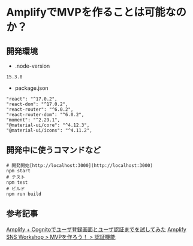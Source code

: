 # AmplifyでMVPを作ることは可能なのか？

## 開発環境

- .node-version

```
15.3.0
```

- package.json

```
"react": "^17.0.2",
"react-dom": "^17.0.2",
"react-router": "^6.0.2",
"react-router-dom": "^6.0.2",
"moment": "^2.29.1",
"@material-ui/core": "^4.12.3",
"@material-ui/icons": "^4.11.2",
```

## 開発中に使うコマンドなど

```shell
# 開発開始[http://localhost:3000](http://localhost:3000) 
npm start
# テスト
npm test
# ビルド
npm run build
```

## 参考記事
[Amplify + Cognitoでユーザ登録画面とユーザ認証までを試してみた](https://dev.classmethod.jp/articles/amplify-congito-try-user-authentication/)
[Amplify SNS Workshop > MVPを作ろう！ > 認証機能](https://amplify-sns.workshop.aws/ja/30_mock/10_auth.html)
